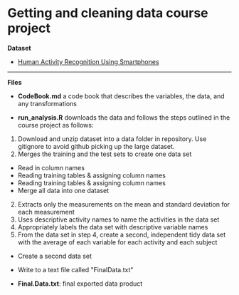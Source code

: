 # Getting and cleaning data course project

**Dataset**  
- [Human Activity Recognition Using Smartphones](https://d396qusza40orc.cloudfront.net/getdata%2Fprojectfiles%2FUCI%20HAR%20Dataset.zip)

***  

**Files**  
- **CodeBook.md** a code book that describes the variables, the data, and any transformations

- **run_analysis.R** downloads the data and follows the steps outlined in the course project as follows: 
1. Download and unzip dataset into a data folder in repository. Use gitignore to avoid github picking up the large dataset. 
1. Merges the training and the test sets to create one data set 
  - Read in column names
  - Reading training tables & assigning column names
  - Reading training tables & assigning column names
  - Merge all data into one dataset
2. Extracts only the measurements on the mean and standard deviation for each measurement
3. Uses descriptive activity names to name the activities in the data set
4. Appropriately labels the data set with descriptive variable names
5. From the data set in step 4, create a second, independent tidy data set with the average of each variable for each activity and each subject  
  - Create a second data set
  - Write to a text file called "FinalData.txt"
    
- **Final.Data.txt**: final exported data product 
  
  